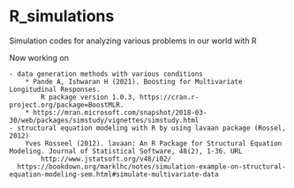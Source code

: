 # R_simulations
Simulation codes for analyzing various problems in our world with R

Now working on

    - data generation methods with various conditions 
        * Pande A, Ishwaran H (2021). Boosting for Multivariate Longitudinal Responses. 
            R package version 1.0.3, https://cran.r-project.org/package=BoostMLR.
        * https://mran.microsoft.com/snapshot/2018-03-30/web/packages/simstudy/vignettes/simstudy.html
    - structural equation modeling with R by using lavaan package (Rossel, 2012)
        Yves Rosseel (2012). lavaan: An R Package for Structural Equation Modeling. Journal of Statistical Software, 48(2), 1-36. URL             
            http://www.jstatsoft.org/v48/i02/
      https://bookdown.org/marklhc/notes/simulation-example-on-structural-equation-modeling-sem.html#simulate-multivariate-data

 
